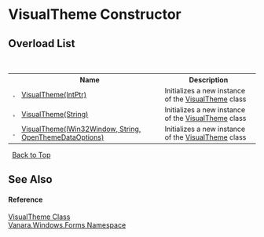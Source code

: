 # VisualTheme Constructor 
 


## Overload List
&nbsp;<table><tr><th></th><th>Name</th><th>Description</th></tr><tr><td>![Public method](media/pubmethod.gif "Public method")</td><td><a href="2a0b752b-15aa-8e95-fdba-8c8e0531cc9f">VisualTheme(IntPtr)</a></td><td>
Initializes a new instance of the <a href="4efb9283-14e3-3c64-ab49-96ce157ac5b4">VisualTheme</a> class</td></tr><tr><td>![Public method](media/pubmethod.gif "Public method")</td><td><a href="e9de1f57-c7c0-5367-5944-d463919f2454">VisualTheme(String)</a></td><td>
Initializes a new instance of the <a href="4efb9283-14e3-3c64-ab49-96ce157ac5b4">VisualTheme</a> class</td></tr><tr><td>![Public method](media/pubmethod.gif "Public method")</td><td><a href="47398c6f-7199-cf30-99a0-c7fe34d9972f">VisualTheme(IWin32Window, String, OpenThemeDataOptions)</a></td><td>
Initializes a new instance of the <a href="4efb9283-14e3-3c64-ab49-96ce157ac5b4">VisualTheme</a> class</td></tr></table>&nbsp;
<a href="#visualtheme-constructor">Back to Top</a>

## See Also


#### Reference
<a href="4efb9283-14e3-3c64-ab49-96ce157ac5b4">VisualTheme Class</a><br /><a href="c580cf52-4028-70db-28d0-f9b1abc03861">Vanara.Windows.Forms Namespace</a><br />